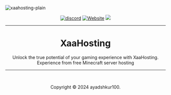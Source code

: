 ![xaahosting-plain](https://i.imgur.com/8gFyFCB.png)
<p align="center">
  <a href="https://discord.gg/kAjb8MXe8M"><img src="https://img.shields.io/discord/1261363724019699842?color=blue&label=Discord&logo=Flexa&logoColor=blue" alt="discord" /></a>
  <a href="https://xaa.icu"><img alt="Website" src="https://img.shields.io/website?down_color=lightred&down_message=Offline&label=Website&up_color=blue&up_message=Online&url=https://xaa.icu"></a>
  <img src="https://komarev.com/ghpvc/?username=ayadshkur100&color=blue">
</p>

---

<h1 align="center">XaaHosting</h1>

<p align="center"> Unlock the true potential of your gaming experience with XaaHosting. Experience from free Minecraft server hosting</p>

---

<br>
<p align="center">Copyright © 2024 ayadshkur100.</p>
